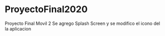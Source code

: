 # ProyectoFinal2020
Proyecto Final Movil 2
Se agrego Splash Screen y se modifico el icono del la aplicacion
